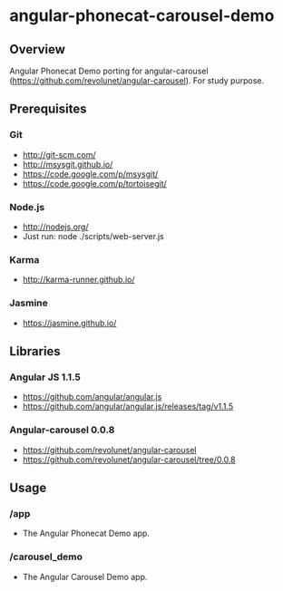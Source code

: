 # angular-phonecat-carousel-demo


## Overview
Angular Phonecat Demo porting for angular-carousel (https://github.com/revolunet/angular-carousel).
For study purpose.


## Prerequisites

### Git
- http://git-scm.com/
- http://msysgit.github.io/
- https://code.google.com/p/msysgit/
- https://code.google.com/p/tortoisegit/

### Node.js
- http://nodejs.org/
- Just run: node ./scripts/web-server.js

### Karma
- http://karma-runner.github.io/

### Jasmine
- https://jasmine.github.io/


## Libraries

### Angular JS 1.1.5
- https://github.com/angular/angular.js
- https://github.com/angular/angular.js/releases/tag/v1.1.5

### Angular-carousel 0.0.8
- https://github.com/revolunet/angular-carousel
- https://github.com/revolunet/angular-carousel/tree/0.0.8


## Usage

### /app
- The Angular Phonecat Demo app.

### /carousel_demo
- The Angular Carousel Demo app.
